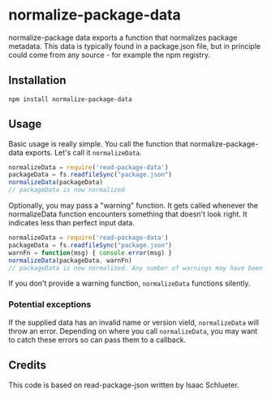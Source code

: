 # normalize-package-data

normalize-package data exports a function that normalizes package metadata. This data is typically found in a package.json file, but in principle could come from any source - for example the npm registry.

## Installation

```
npm install normalize-package-data
```

## Usage

Basic usage is really simple. You call the function that normalize-package-data exports. Let's call it `normalizeData`.

```javascript
normalizeData = require('read-package-data')
packageData = fs.readfileSync("package.json")
normalizeData(packageData)
// packageData is now normalized
```

Optionally, you may pass a "warning" function. It gets called whenever the normalizeData function encounters something that doesn't look right. It indicates less than perfect input data.

```javascript
normalizeData = require('read-package-data')
packageData = fs.readfileSync("package.json")
warnFn = function(msg) { console.error(msg) }
normalizeData(packageData, warnFn)
// packageData is now normalized. Any number of warnings may have been logged.
```

If you don't provide a warning function, `normalizeData` functions silently.

### Potential exceptions

If the supplied data has an invalid name or version vield, `normalizeData` will throw an error. Depending on where you call `normalizeData`, you may want to catch these errors so can pass them to a callback.

## Credits

This code is based on read-package-json written by Isaac Schlueter.
